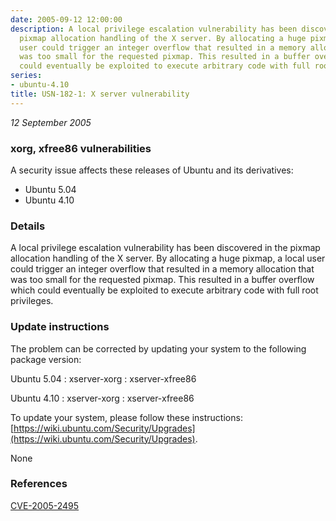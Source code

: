 ```yaml
---
date: 2005-09-12 12:00:00
description: A local privilege escalation vulnerability has been discovered in the
  pixmap allocation handling of the X server. By allocating a huge pixmap, a local
  user could trigger an integer overflow that resulted in a memory allocation that
  was too small for the requested pixmap. This resulted in a buffer overflow which
  could eventually be exploited to execute arbitrary code with full root privileges.
series:
- ubuntu-4.10
title: USN-182-1: X server vulnerability
---
```


*12 September 2005*

### xorg, xfree86 vulnerabilities

A security issue affects these releases of Ubuntu and its derivatives:

* Ubuntu 5.04
* Ubuntu 4.10

### Details

A local privilege escalation vulnerability has been discovered in the pixmap allocation handling of the X server. By allocating a huge pixmap, a local user could trigger an integer overflow that resulted in a memory allocation that was too small for the requested pixmap. This resulted in a buffer overflow which could eventually be exploited to execute arbitrary code with full root privileges.

### Update instructions

The problem can be corrected by updating your system to the following package version:

Ubuntu 5.04
 : xserver-xorg 
 : xserver-xfree86 

Ubuntu 4.10
 : xserver-xorg 
 : xserver-xfree86 

To update your system, please follow these instructions: [https://wiki.ubuntu.com/Security/Upgrades](https://wiki.ubuntu.com/Security/Upgrades).

None

### References

 
 [CVE-2005-2495](http://people.ubuntu.com/~ubuntu-security/cve/CVE-2005-2495)